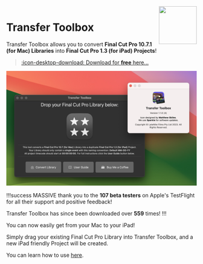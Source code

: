 <img class="rightLogo" src="https://transfertoolbox.io/static/logo.png" align="right" style="width: 100px !important; height: 100px !important;" />

# Transfer Toolbox

Transfer Toolbox allows you to convert **Final Cut Pro 10.7.1 (for Mac) Libraries** into **Final Cut Pro 1.3 (for iPad) Projects**!

> [:icon-desktop-download: Download for **free** here...](/download/)

![](static/transfer-toolbox-about.jpg)

!!!success
MASSIVE thank you to the **107 beta testers** on Apple's TestFlight for all their support and positive feedback!

Transfer Toolbox has since been downloaded over **559** times!
!!!

You can now easily get from your Mac to your iPad!

Simply drag your existing Final Cut Pro Library into Transfer Toolbox, and a new iPad friendly Project will be created.

You can learn how to use [here](/how-to-use/).